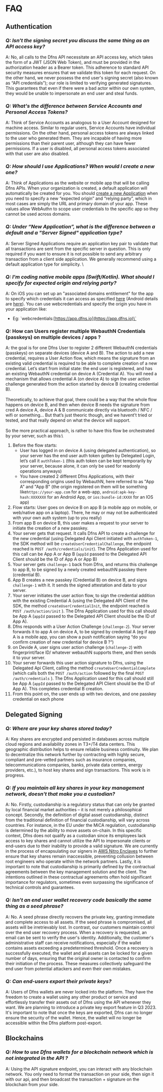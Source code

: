 # FAQ

## Authentication

### _**Q: Isn't the signing secret you discuss the same thing as an API access key?**_ &#x20;

A: No, all calls to the Dfns API necessitate an API access key, which takes the form of a JWT (JSON Web Token), and must be provided in the authorization header as a Bearer token. This adherence to standard API security measures ensures that we validate this token for each request. On the other hand, we never possess the end user's signing secret (also known as “API credentials”); our role is limited to verifying generated signatures. This guarantees that even if there were a bad actor within our own system, they would be unable to impersonate an end user and steal funds.



### _**Q: What's the difference between Service Accounts and Personal Access Tokens?**_&#x20;

A: Think of Service Accounts as analogous to a User Account designed for machine access. Similar to regular users, Service Accounts have individual permissions. On the other hand, personal access tokens are always linked to the user who generated them. They are incapable of having more permissions than their parent user, although they can have fewer permissions. If a user is disabled, all personal access tokens associated with that user are also disabled.



### _**Q: How should I use Applications? When would I create a new one?**_&#x20;

A: Think of Applications as the website or mobile app that will be calling Dfns APIs. When your organization is created, a default application will automatically be created for you. You should [create a new Application](../api-docs/authentication/application-management/createClientSideApplication.md) when you need to specify a new “expected origin” and “relying party”, which in most cases are simply the URL and primary domain of your app. These values allow WebAuthn to scope user credentials to the specific app so they cannot be used across domains.&#x20;



### _**Q: Under “New Application”, what is the difference between a default and a "Server Signed" application type?**_&#x20;

A: Server Signed Applications require an application key pair to validate that all transactions are sent from the specific server in question. This is only required if you want to ensure it is not possible to send any arbitrary transaction from a client side application.  We generally recommend using a default application type for simplicity. \


### _**Q: I'm coding native mobile apps (Swift/Kotlin). What should I specify for expected origin and relying party?**_&#x20;

A: On iOS you can set up an "associated domains entitlement" for the app to specify which credentials it can access as specified [here](https://developer.apple.com/documentation/bundleresources/entitlements/com\_apple\_developer\_associated-domains) (Android details are [here](https://developer.android.com/training/sign-in/passkeys)). You can use webcredentials and specify the origin you have in your application like:

* Eg: \`webcredentials:[https://app.dfns.io](https://app.dfns.io)\`

### _**Q:**_ How can Users register multiple WebauthN Credentials (passkeys) on multiple devices / apps ?

A: the goal is for one Dfns User to register 2 different WebauthN credentials (passkeys) on separate devices (device A and B). The action to add a new credential, requires a User Action flow, which means the signature from an existing valid credential is required to be able to complete creation of a new credential. Let’s start from initial state: the end user is registered, and has an existing WebauthN credential on device A (Credential A). You will need a mechanism that allows credential A (on device A) to sign the user action challenge generated from the action started by device B (creating credential B).\
\
Theoretically, to achieve that goal, there could be a way that the whole flow happens on device B, and then when device B needs the signature from cred A device A, device A & B communicate directly via bluetooth / NFC / wifi or something... But that’s just theoric though, and we havent’t tried or tested, and that really depend on what the device will support.\
\
So the more practical approach, is rather to have this flow be orchestrated by your server, such as this:\


1. Before the flow starts:
   * User has logged in on device A (using delegated authentication), so your server has the end user auth token gotten by Delegated Login, let’s call it `authToken-1` (this auth token can be kept temporarily by your server, because alone, it can only be used for readonly operations anyways)
   * You have created 2 different Dfns Applications, with their corresponding origins used by WebauthN, here referred to as "App A" and "App B" (the origin registered on them will be something like`https://your-app.com` for a web-app, `android:apk-key-hash:XXXXXXX` for an Android App, or `ios:bundle-id:XXXX` for an IOS app)
2. Flow starts: User goes on device B on app B (a mobile app on mobile, or web/native app on a laptop). There, he may or may not be authenticated with your own auth system (up to you really)
3. From app B on device B, this user makes a request to your server to initiate the creation of a new passkey.
4. Your server gets that request. It calls Dfns API to create a challenge for the new credential (using Delegated Api Client initiated with `authToken-1`, the SDK method will be `createUserCredentialChallenge`, the endpoint reached is `POST /auth/credentials/init`). The Dfns Application used for this call can be App A or App B (`appId` passed to the Delegated API Client should be the ID of App A or App B)
5. Your server gets `challenge-1` back from Dfns, and returns this challenge to app B, to be signed by a newly created webauthN passkey there (credential B).
6. App B creates a new passkey (Credential B) on device B, and signs `challenge-1` with it. It sends the signed attestation and data to your server.
7. Your server initiates the user action flow, to sign the credential addition with the existing Credential A (using the Delegated API Client of the SDK, the method `createUserCredentialInit`, the endpoint reached is `POST /auth/action/init` ). The Dfns Application used for this call should be App A (`appId` passed to the Delegated API Client should be the ID of App A).
8. Dfns responds with a User Action Challenge (`challenge-2`). Your server forwards it to app A on device A, to be signed by credential A (eg if app A is a mobile app, you can show a push notification saying “do you confirm creation of new credential for device B ?“)
9. on Devide A, user signs user action challenge (`challenge-2`) with fingerprint/face ID/ whatever webauthN supports there, and then sends it to your server.
10. Your server forwards this user action signature to Dfns, using the Delegated Api Client, calling the method `createUserCredentialComplete` (which calls both the `POST /auth/action` followed by the final `POST /auth/credentials` ). The Dfns Application used for this call should still be App A (`appId` passed to the Delegated API Client should be the ID of App A). This completes credential B creation.
11. From this point on, the user ends up with two devices, and one passkey credential on each phone&#x20;



## Delegated Signing

### _**Q: Where are your key shares stored today?**_&#x20;

A: Key shares are encrypted and persisted in databases across multiple cloud regions and availability zones in T3+/T4 data centers. This geographic distribution helps to ensure reliable business continuity. We plan to decentralize this network further by contracting with highly secure, compliant and pre-vetted partners such as insurance companies, telecommunications companies, banks, private data centers, energy providers, etc.), to host key shares and sign transactions. This work is in progress.&#x20;



### _**Q: If you maintain all key shares in your key management network, doesn't that make you a custodian?**_&#x20;

A: No. Firstly, custodianship is a regulatory status that can only be granted by local financial market authorities – it is not merely a philosophical concept. Secondly, the definition of digital asset custodianship, distinct from the traditional definition of financial custodianship, will vary across countries. For instance, in the EU under the MiCA regulation, custodianship is determined by the ability to move assets on-chain. In this specific context, Dfns does not qualify as a custodian since its employees lack access to key shares and cannot utilize the API to impersonate clients or end-users due to their inability to provide a valid signature. We are currently in the process of encapsulating our signers in  [AWS Nitro Enclaves](https://aws.amazon.com/ec2/nitro/nitro-enclaves/)  to further ensure that key shares remain inaccessible, preventing collusion between root engineers who operate within the network partners. Lastly, it is important to note that custodianship is primarily defined by the contractual agreements between the key management solution and the client. The intentions outlined in these contractual agreements often hold significant importance for regulators, sometimes even surpassing the significance of technical controls and guarantees.



### _**Q: Isn’t an end user wallet recovery code basically the same thing as a seed phrase?**_

A: No. A seed phrase directly recovers the private key, granting immediate and complete access to all assets. If the seed phrase is compromised, all assets will be irretrievably lost. In contrast, our customers maintain control over the end user recovery process. When a recovery is requested, an email can be sent to verify the user's identity. Additionally, the customer's administrative staff can receive notifications, especially if the wallet contains assets exceeding a predetermined threshold. Once a recovery is successfully executed, the wallet and all assets can be locked for a given number of days, ensuring that the original owner is contacted to confirm their initiation of the process. These measures collectively safeguard the end user from potential attackers and even their own mistakes.



### _**Q: Can end-users export their private keys?**_

A: Users of Dfns wallets are never locked into the platform. They have the freedom to create a wallet using any other product or service and effortlessly transfer their assets out of Dfns using the API whenever they want. We are planning to introduce a private key export feature in Q3 2023. It's important to note that once the keys are exported, Dfns can no longer ensure the security of the wallet. Hence, the wallet will no longer be accessible within the Dfns platform post-export.



## Blockchains

### _Q: How to use Dfns wallets for a blockchain network which is not integrated in the API ?_

A: Using the API signature endpoint, you can interact with any blockchain network. You only need to format the transaction on your side, then sign it with our api, and then broadcast the transaction + signature on the blockchain from your side.
